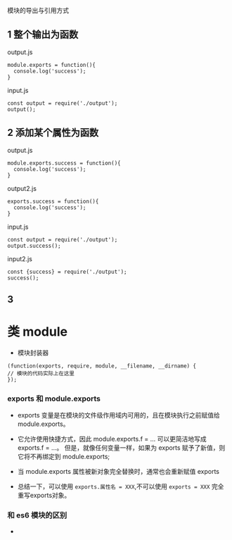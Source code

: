 模块的导出与引用方式
## 1  整个输出为函数

output.js
```
module.exports = function(){
  console.log('success');
}
```


input.js
```
const output = require('./output');
output();
```

## 2 添加某个属性为函数

output.js
```
module.exports.success = function(){
  console.log('success');
}
```

output2.js
```
exports.success = function(){
  console.log('success');
}
```

input.js
```
const output = require('./output');
output.success();
```

input2.js
```
const {success} = require('./output');
success();
```

## 3

# 类 module

- 模块封装器
```
(function(exports, require, module, __filename, __dirname) {
// 模块的代码实际上在这里
});
```
### exports 和 module.exports
- exports 变量是在模块的文件级作用域内可用的，且在模块执行之前赋值给 module.exports。

- 它允许使用快捷方式，因此 module.exports.f = ... 可以更简洁地写成 exports.f = ...。 但是，就像任何变量一样，如果为 exports 赋予了新值，则它将不再绑定到 module.exports;
- 当 module.exports 属性被新对象完全替换时，通常也会重新赋值 exports
- 总结一下，可以使用 `exports.属性名 = XXX`,不可以使用  `exports = XXX` 完全重写exports对象。


### 和 es6 模块的区别
- 